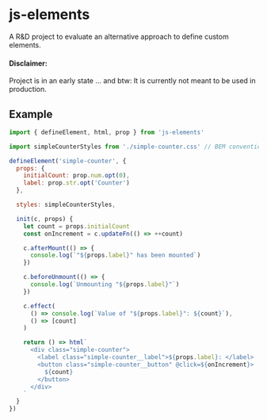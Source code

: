 # js-elements

A R&D project to evaluate an alternative approach to define custom elements.

#### Disclaimer:

Project is in an early state ...
and btw: It is currently not meant to be used in production.

## Example

```js
import { defineElement, html, prop } from 'js-elements'

import simpleCounterStyles from './simple-counter.css' // BEM conventions

defineElement('simple-counter', {
  props: {
    initialCount: prop.num.opt(0),
    label: prop.str.opt('Counter')
  },

  styles: simpleCounterStyles,

  init(c, props) {
    let count = props.initialCount
    const onIncrement = c.updateFn(() => ++count)

    c.afterMount(() => {
      console.log(`"${props.label}" has been mounted`)
    })

    c.beforeUnmount(() => {
      console.log(`Unmounting "${props.label}"`)
    })

    c.effect(
      () => console.log(`Value of "${props.label}": ${count}`),
      () => [count]
    )

    return () => html`
      <div class="simple-counter">
        <label class="simple-counter__label">${props.label}: </label>
        <button class="simple-counter__button" @click=${onIncrement}>
          ${count}
        </button>
      </div>
    `
  }
})
```
